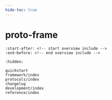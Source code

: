 ```yaml
---
hide-toc: true
---
```


# proto-frame

```{include} ../README.md
:start-after: <!-- start overview include -->
:end-before: <!-- end overview include -->
```

```{toctree}
:hidden:

quickstart
framework/index
protocols/index
changelog
development/index
reference/index
```
